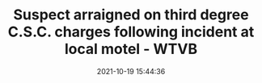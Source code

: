 ---
"title": "Suspect arraigned on third degree C.S.C. charges following incident at local motel - WTVB"
"date": "2021-10-19 15:44:36"
"feed_name": "GOOGLENEWSCONSTRUCTION"
"feed_website": "https://news.google.com/search?q=construction%2Bincident&hl=en-US&gl=US&ceid=US:en"
"feed_rss": "https://news.google.com/rss/search?q=construction%2Bincident&hl=en-US&gl=US&ceid=US:en"
"link": "https://wtvbam.com/2021/10/19/224736/"
"source": "{'href': 'https://wtvbam.com', 'title': 'WTVB'}"
"file": "_posts/2021-1-1-6c81d253ae4ff719725907500421bb40c78b013b.md"
"accident": "1"
"drilling": "0"
"represented_by": "0"
"dead": "0"
"injured": "0"
"arrested": "0"
"place": "unknown place"
"where": "unknown site"
"causes": "unknown"
"place_uri": "unknown place"
---
